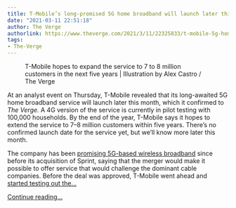 ```yaml
---
title: T-Mobile’s long-promised 5G home broadband will launch later this month
date: "2021-03-11 22:51:18"
author: The Verge
authorlink: https://www.theverge.com/2021/3/11/22325833/t-mobile-5g-home-broadband-internet-launch
tags:
- The-Verge
---
```

<figure>
      <img alt="" src="https://cdn.vox-cdn.com/thumbor/xSH8vXRo5Bmuw4wCC_DHyAtOB6U=/0x0:2040x1360/1310x873/cdn.vox-cdn.com/uploads/chorus_image/image/68951865/acastro_191108_1777_t-mobile_0002.0.0.jpg" />
        <figcaption>T-Mobile hopes to expand the service to 7 to 8 million customers in the next five years | Illustration by Alex Castro / The Verge</figcaption>
    </figure>

  <p id="d8ZTO1">At an analyst event on Thursday, T-Mobile revealed that its long-awaited 5G home broadband service will launch later this month, which it confirmed to <em>The Verge.</em> A 4G version of the service is currently in pilot testing with 100,000 households. By the end of the year, T-Mobile says it hopes to extend the service to 7–8 million customers within five years. There’s no confirmed launch date for the service yet, but we’ll know more later this month.</p>
<p id="KCrFgl">The company has been <a href="https://www.theverge.com/2019/3/7/18254853/tmobile-sprint-merger-5g-home-internet-service-promises">promising 5G-based wireless broadband</a> since before its acquisition of Sprint, saying that the merger would make it possible to offer service that would challenge the dominant cable companies. Before the deal was approved, T-Mobile went ahead and <a href="https://www.theverge.com/2019/3/21/18275640/tmobile-lte-wireless-home-internet-service-pilot-launch">started testing out the...</a></p>
  <p>
    <a href="https://www.theverge.com/2021/3/11/22325833/t-mobile-5g-home-broadband-internet-launch">Continue reading&hellip;</a>
  </p>